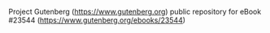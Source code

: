 Project Gutenberg (https://www.gutenberg.org) public repository for eBook #23544 (https://www.gutenberg.org/ebooks/23544)

